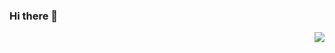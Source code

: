 ### Hi there 👋

<img align="right" src="https://github-readme-stats.vercel.app/api?username=hua-zi&theme=dracula&show_icons=true&icon_color=CE1D2D&text_color=718096&bg_color=ffffff&hide_title=true">
</a>
<!--
<table>
  <tr>
    <td><img src="https://cdn.jsdelivr.net/gh/hua-zi/hua-zi/github-metrics/languages.indepth.svg" alt="languages.indepth" /></td>
    <td><img src="https://cdn.jsdelivr.net/gh/hua-zi/hua-zi/github-metrics/reactions.svg" alt="reactions" /></td>
  </tr>
  <tr>
    <td><img src="https://cdn.jsdelivr.net/gh/hua-zi/hua-zi/github-metrics/followup.indepth.svg" alt="followup.indepth" /></td>
    <td><img src="https://cdn.jsdelivr.net/gh/hua-zi/hua-zi/github-metrics/repositories.pinned.svg" alt="repositories.pinned" /></td>
  </tr>
  <tr>
    <td><img src="https://cdn.jsdelivr.net/gh/hua-zi/hua-zi/github-metrics/wakatime.svg" alt="wakatime" /></td>
    <td><img src="https://cdn.jsdelivr.net/gh/hua-zi/hua-zi/github-metrics/habits.charts.svg" alt="habits.charts" /></td>
  </tr>
  <tr>
    <td><img src="https://cdn.jsdelivr.net/gh/hua-zi/hua-zi/github-metrics/isocalendar.fullyear.svg" alt="isocalendar.fullyear" /></td>
    <td><img src="https://cdn.jsdelivr.net/gh/hua-zi/hua-zi/github-metrics/calendar.full.svg" alt="calendar.full" /></td>
  </tr>
  <tr>
    <td><img src="https://cdn.jsdelivr.net/gh/hua-zi/hua-zi/github-metrics/activity.svg" alt="activity" /></td>
    <td><img src="https://cdn.jsdelivr.net/gh/hua-zi/hua-zi/github-metrics/stackoverflow.svg" alt="stackoverflow" /></td>
  </tr>
  <tr>
    <td><img src="https://cdn.jsdelivr.net/gh/hua-zi/hua-zi/github-metrics/stars.svg" alt="stars" /></td>
    <td><img src="https://cdn.jsdelivr.net/gh/hua-zi/hua-zi/github-metrics/stargazers.chartist.svg" alt="stargazers.chartist" /></td>
  </tr>
</table>
-->

<!--
**hua-zi/hua-zi** is a ✨ _special_ ✨ repository because its `README.md` (this file) appears on your GitHub profile.

Here are some ideas to get you started:

- 🔭 I’m currently working on ...
- 🌱 I’m currently learning ...
- 👯 I’m looking to collaborate on ...
- 🤔 I’m looking for help with ...
- 💬 Ask me about ...
- 📫 How to reach me: ...
- 😄 Pronouns: ...
- ⚡ Fun fact: ...
-->
